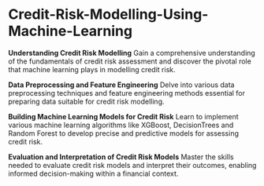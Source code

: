 # Credit-Risk-Modelling-Using-Machine-Learning
**Understanding Credit Risk Modelling**
Gain a comprehensive understanding of the fundamentals of credit risk assessment and discover the pivotal role that machine learning plays in modelling credit risk.

**Data Preprocessing and Feature Engineering**
Delve into various data preprocessing techniques and feature engineering methods essential for preparing data suitable for credit risk modelling.

**Building Machine Learning Models for Credit Risk**
Learn to implement various machine learning algorithms like XGBoost, DecisionTrees and Random Forest to develop precise and predictive models for assessing credit risk.

**Evaluation and Interpretation of Credit Risk Models**
Master the skills needed to evaluate credit risk models and interpret their outcomes, enabling informed decision-making within a financial context.
